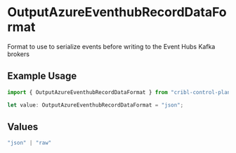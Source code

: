 # OutputAzureEventhubRecordDataFormat

Format to use to serialize events before writing to the Event Hubs Kafka brokers

## Example Usage

```typescript
import { OutputAzureEventhubRecordDataFormat } from "cribl-control-plane/models";

let value: OutputAzureEventhubRecordDataFormat = "json";
```

## Values

```typescript
"json" | "raw"
```